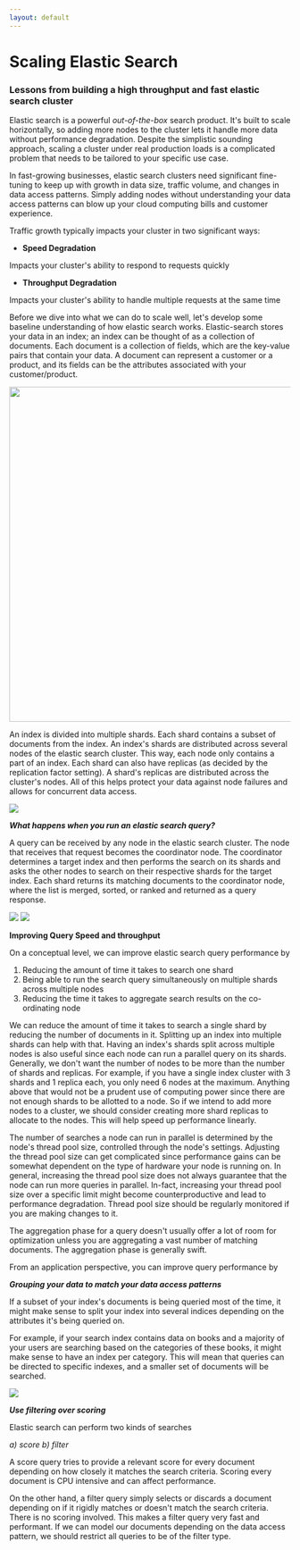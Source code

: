 ```yaml
---
layout: default
---
```


# Scaling Elastic Search

### Lessons from building a high throughput and fast elastic search cluster

Elastic search is a powerful *out-of-the-box* search product. It's built to scale horizontally, so adding more nodes to the cluster lets it handle more data without performance degradation. Despite the simplistic sounding approach, scaling a cluster under real production loads is a complicated problem that needs to be tailored to your specific use case.

In fast-growing businesses, elastic search clusters need significant fine-tuning to keep up with growth in data size, traffic volume, and changes in data access patterns. Simply adding nodes without understanding your data access patterns can blow up your cloud computing bills and customer experience.

Traffic growth typically impacts your cluster in two significant ways:

- **Speed Degradation**

Impacts your cluster's ability to respond to requests quickly

- **Throughput Degradation**

Impacts your cluster's ability to handle multiple requests at the same time

Before we dive into what we can do to scale well, let's develop some baseline understanding of how elastic search works. Elastic-search stores your data in an index; an index can be thought of as a collection of documents. Each document is a collection of fields, which are the key-value pairs that contain your data. A document can represent a customer or a product, and its fields can be the attributes associated with your customer/product.

<img src="https://www.notion.so/Scaling-Elastic-Search-4310059d61e34646897912ad67525c57#00d34274b76e49e6987c06031f80906d" width="600" height="600">

An index is divided into multiple shards. Each shard contains a subset of documents from the index. An index's shards are distributed across several nodes of the elastic search cluster. This way, each node only contains a part of an index. Each shard can also have replicas (as decided by the replication factor setting). A shard's replicas are distributed across the cluster's nodes. All of this helps protect your data against node failures and allows for concurrent data access.

<img src="https://www.notion.so/Scaling-Elastic-Search-4310059d61e34646897912ad67525c57#a597500982e544099a5f2df603d26c41">

***What happens when you run an elastic search query?***

A query can be received by any node in the elastic search cluster. The node that receives that request becomes the coordinator node. The coordinator determines a target index and then performs the search on its shards and asks the other nodes to search on their respective shards for the target index. Each shard returns its matching documents to the coordinator node, where the list is merged, sorted, or ranked and returned as a query response.

<img src="https://www.notion.so/Scaling-Elastic-Search-4310059d61e34646897912ad67525c57#a2fd987c634b4d9c85254c90a18e1af4">

<img src="https://www.notion.so/Scaling-Elastic-Search-4310059d61e34646897912ad67525c57#237f1b0db58543be87d2131fe8021635">

**Improving Query Speed and throughput**

On a conceptual level, we can improve elastic search query performance by

1. Reducing the amount of time it takes to search one shard
2. Being able to run the search query simultaneously on multiple shards across multiple nodes
3. Reducing the time it takes to aggregate search results on the co-ordinating node

We can reduce the amount of time it takes to search a single shard by reducing the number of documents in it. Splitting up an index into multiple shards can help with that. Having an index's shards split across multiple nodes is also useful since each node can run a parallel query on its shards. Generally, we don't want the number of nodes to be more than the number of shards and replicas. For example, if you have a single index cluster with 3 shards and 1 replica each, you only need 6 nodes at the maximum. Anything above that would not be a prudent use of computing power since there are not enough shards to be allotted to a node. So if we intend to add more nodes to a cluster, we should consider creating more shard replicas to allocate to the nodes. This will help speed up performance linearly.

The number of searches a node can run in parallel is determined by the node's thread pool size, controlled through the node's settings. Adjusting the thread pool size can get complicated since performance gains can be somewhat dependent on the type of hardware your node is running on. In general, increasing the thread pool size does not always guarantee that the node can run more queries in parallel. In-fact, increasing your thread pool size over a specific limit might become counterproductive and lead to performance degradation. Thread pool size should be regularly monitored if you are making changes to it.

The aggregation phase for a query doesn't usually offer a lot of room for optimization unless you are aggregating a vast number of matching documents. The aggregation phase is generally swift.

From an application perspective, you can improve query performance by

***Grouping your data to match your data access patterns***

If a subset of your index's documents is being queried most of the time, it might make sense to split your index into several indices depending on the attributes it's being queried on.

For example, if your search index contains data on books and a majority of your users are searching based on the categories of these books, it might make sense to have an index per category. This will mean that queries can be directed to specific indexes, and a smaller set of documents will be searched.

<img src="https://www.notion.so/Scaling-Elastic-Search-4310059d61e34646897912ad67525c57#92caaa6978124ea381d5e2e7dbf1e674">

***Use filtering over scoring***

Elastic search can perform two kinds of searches

*a) score* *b) filter*

A score query tries to provide a relevant score for every document depending on how closely it matches the search criteria. Scoring every document is CPU intensive and can affect performance.

On the other hand, a filter query simply selects or discards a document depending on if it rigidly matches or doesn't match the search criteria. There is no scoring involved. This makes a filter query very fast and performant. If we can model our documents depending on the data access pattern, we should restrict all queries to be of the filter type.
